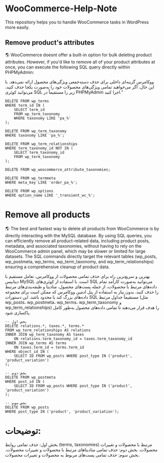 # WooCommerce-Help-Note
This repository helps you to handle WooCommerce tasks in WordPress more easily.

## Remove product's attributes
🌎 WooCommerce doesnt offer a built-in option for bulk deleting product attributes. However, if you'd like to remove all of your product attributes at once, you can execute the following SQL query directly within PHPMyAdmin:

ووکامرس گزینه‌ای داخلی برای حذف دسته‌جمعی ویژگی‌های محصول ارائه نمی‌دهد. با این حال، اگر می‌خواهید تمامی ویژگی‌های محصولات خود را به‌صورت یکجا حذف کنید، می‌توانید کوئری SQL زیر را مستقیماً در PHPMyAdmin اجرا کنید."


```
DELETE FROM wp_terms 
WHERE term_id IN (
    SELECT term_id 
    FROM wp_term_taxonomy 
    WHERE taxonomy LIKE 'pa_%'
);

DELETE FROM wp_term_taxonomy 
WHERE taxonomy LIKE 'pa_%';

DELETE FROM wp_term_relationships 
WHERE term_taxonomy_id NOT IN (
    SELECT term_taxonomy_id 
    FROM wp_term_taxonomy
);

DELETE FROM wp_woocommerce_attribute_taxonomies;

DELETE FROM wp_termmeta 
WHERE meta_key LIKE 'order_pa_%';

DELETE FROM wp_options 
WHERE option_name LIKE '_transient_wc_%'; 
```

# Remove all products 
🌎 The best and fastest way to delete all products from WooCommerce is by directly interacting with the MySQL database. By using SQL queries, you can efficiently remove all product-related data, including product posts, metadata, and associated taxonomies, without having to rely on the WooCommerce admin panel, which may be slower or limited for large datasets. The SQL commands directly target the relevant tables (wp_posts, wp_postmeta, wp_terms, wp_term_taxonomy, and wp_term_relationships) ensuring a comprehensive cleanup of product data.

بهترین و سریع‌ترین راه برای حذف تمامی محصولات از ووکامرس، تعامل مستقیم با دیتابیس MySQL است. با استفاده از کوئری‌های SQL می‌توانید به‌صورت کارآمد تمام داده‌های مرتبط با محصولات، از جمله پست‌های محصول، متادیتا و طبقه‌بندی‌های مرتبط را حذف کنید، بدون نیاز به استفاده از پنل ادمین ووکامرس که ممکن است برای مجموعه داده‌های بزرگ کند یا محدود باشد. این دستورات SQL مستقیماً جداول مرتبط (مثل wp_posts، wp_postmeta، wp_terms، wp_term_taxonomy و wp_term_relationships) را هدف قرار می‌دهند تا تمامی داده‌های محصول به‌طور کامل پاکسازی شود.

```
-- بخض اول
DELETE relations.*, taxes.*, terms.*
FROM wp_term_relationships AS relations
INNER JOIN wp_term_taxonomy AS taxes
    ON relations.term_taxonomy_id = taxes.term_taxonomy_id
INNER JOIN wp_terms AS terms
    ON taxes.term_id = terms.term_id
WHERE object_id IN (
    SELECT ID FROM wp_posts WHERE post_type IN ('product', 'product_variation')
);

-- بخش دوم
DELETE FROM wp_postmeta
WHERE post_id IN (
    SELECT ID FROM wp_posts WHERE post_type IN ('product', 'product_variation')
);

-- بخض سوم
DELETE FROM wp_posts
WHERE post_type IN ('product', 'product_variation');
```

# توضیحات:
بخش اول: حذف تمامی روابط (terms, taxonomies) مرتبط با محصولات و تغییرات محصولات.
بخش دوم: حذف تمامی متادیتاهای مرتبط با محصولات و تغییرات محصولات.
بخش سوم: حذف تمامی پست‌های مربوط به محصولات و تغییرات محصولات.